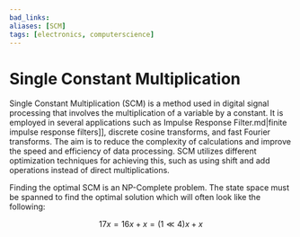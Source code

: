 ```yaml
---
bad_links:
aliases: [SCM]
tags: [electronics, computerscience]
---
```

# Single Constant Multiplication

Single Constant Multiplication (SCM) is a method used in digital signal processing that involves the multiplication of a variable by a constant. It is employed in several applications such as Impulse Response Filter.md|finite impulse response filters]], discrete cosine transforms, and fast Fourier transforms. The aim is to reduce the complexity of calculations and improve the speed and efficiency of data processing. SCM utilizes different optimization techniques for achieving this, such as using shift and add operations instead of direct multiplications.

Finding the optimal SCM is an NP-Complete problem. The state space must be spanned to find the optimal solution which will often look like the following:

$$
17x = 16x + x = (1 \ll 4)x + x
$$
